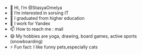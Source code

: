 - 👋 Hi, I’m @StasyaOmelya
- 👀 I’m interested in sorsing IT
- 🌱 I graduated from higher education
- 💞️ I work for Yandex
- 📫 How to reach me : mail
- 😄 My hobbies are yoga, drawing, board games, active sports (snowboarding)
- ⚡ Fun fact: I like funny pets,especially cats


<!---
StasyaOmelya/StasyaOmelya is a ✨ special ✨ repository because its `README.md` (this file) appears on your GitHub profile.
You can click the Preview link to take a look at your changes.
--->
